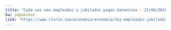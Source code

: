 ```yaml
---
title: "Cada vez más empleados y jubilados pagan Ganancias - 21/04/2019 - Clarín.com"
kw: impuestos
link: "https://www.clarin.com/economia/economia/vez-empleados-jubilados-pagan-ganancias_0_Mh4iNaT8w.html"
---
```


